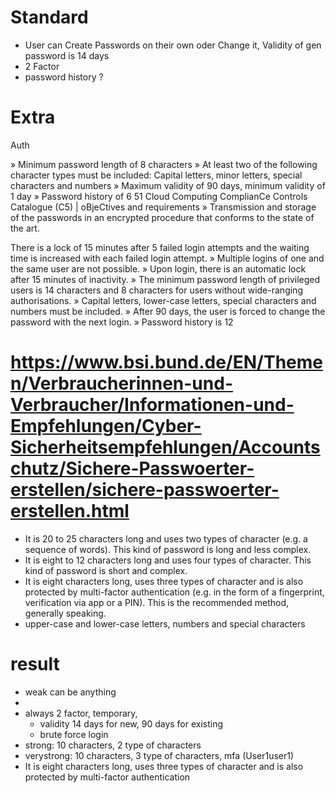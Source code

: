 # Standard
- User can Create Passwords on their own oder Change it, Validity of gen password is 14 days
- 2 Factor
- password history ?

# Extra
Auth

» Minimum password length of 8 characters
» At least two of the following character types must be included: Capital letters, minor letters, special characters and numbers
» Maximum validity of 90 days, minimum validity of 1 day
» Password history of 6 51 Cloud Computing ComplianCe Controls Catalogue (C5) | oBjeCtives and requirements
» Transmission and storage of the passwords in an encrypted procedure that conforms to the state of the art.

There is a lock of 15 minutes after 5 failed login attempts and the waiting time is increased with each failed login attempt.
» Multiple logins of one and the same user are not possible. » Upon login, there is an automatic lock after 15 minutes of inactivity.
» The minimum password length of privileged users is 14 characters and 8 characters for users without wide-ranging authorisations.
» Capital letters, lower-case letters, special characters and numbers must be included.
» After 90 days, the user is forced to change the password with the next login. » Password history is 12


# https://www.bsi.bund.de/EN/Themen/Verbraucherinnen-und-Verbraucher/Informationen-und-Empfehlungen/Cyber-Sicherheitsempfehlungen/Accountschutz/Sichere-Passwoerter-erstellen/sichere-passwoerter-erstellen.html

- It is 20 to 25 characters long and uses two types of character (e.g. a sequence of words). This kind of password is long and less complex.
- It is eight to 12 characters long and uses four types of character. This kind of password is short and complex.
- It is eight characters long, uses three types of character and is also protected by multi-factor authentication (e.g. in the form of a fingerprint, verification via app or a PIN). This is the recommended method, generally speaking.
- upper-case and lower-case letters, numbers and special characters

# result
- weak can be anything
- 
- always 2 factor, temporary, 
  - validity 14 days for new, 90 days for existing
  - brute force login
- strong: 10 characters, 2 type of characters
- verystrong: 10 characters, 3 type of characters, mfa (User1user1) 
- It is eight characters long, uses three types of character and is also protected by multi-factor authentication